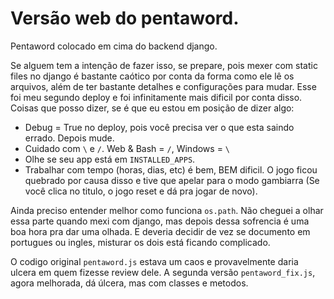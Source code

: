 # Versão web do pentaword.

Pentaword colocado em cima do backend django. 

Se alguem tem a intenção de fazer isso, se prepare, pois mexer com static files no django é bastante caótico por conta da forma como ele lê os arquivos, além de ter bastante detalhes e configurações para mudar. Esse foi meu segundo deploy e foi infinitamente mais dificil por conta disso. Coisas que posso dizer, se é que eu estou em posição de dizer algo:

- Debug = True no deploy, pois você precisa ver o que esta saindo errado. Depois mude.
- Cuidado com `\` e `/`. Web & Bash = `/`, Windows = `\`
- Olhe se seu app está em `INSTALLED_APPS`. 
- Trabalhar com tempo (horas, dias, etc) é bem, BEM dificil. O jogo ficou quebrado por causa disso e tive que apelar para o modo gambiarra (Se você clica no titulo, o jogo reset e dá pra jogar de novo).

Ainda preciso entender melhor como funciona `os.path`. Não cheguei a olhar essa parte quando mexi com django,  mas depois dessa sofrencia é uma boa hora pra dar uma olhada. E deveria decidir de vez se documento em portugues ou ingles, misturar os dois está ficando complicado.

O codigo original `pentaword.js` estava um caos e provavelmente daria ulcera em quem fizesse review dele. A segunda versão `pentaword_fix.js`, agora melhorada, dá úlcera, mas com classes e metodos.



